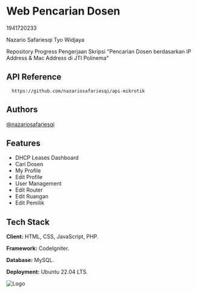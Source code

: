 
# Web Pencarian Dosen

1941720233

Nazario Safariesqi Tyo Widjaya

Repository Progress Pengerjaan Skripsi "Pencarian Dosen berdasarkan IP Address & Mac Address di JTI Polinema"


## API Reference

```http
  https://github.com/nazariosafariesqi/api-mikrotik
```


## Authors

[@nazariosafariesqi](https://www.github.com/nazariosafariesqi)


## Features

- DHCP Leases Dashboard 
- Cari Dosen
- My Profile
- Edit Profile
- User Management
- Edit Router
- Edit Ruangan
- Edit Pemilik


## Tech Stack

**Client:** HTML, CSS, JavaScript, PHP.

**Framework:** CodeIgniter.

**Database:** MySQL.

**Deployment:** Ubuntu 22.04 LTS.


![Logo](https://logowik.com/content/uploads/images/codeigniter-new6422.logowik.com.webp)

